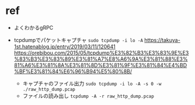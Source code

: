 # ref
- よくわかるgRPC
- tcpdumpでパケットキャプチャ
    `sudo tcpdump -i lo -A`
    https://takuya-1st.hatenablog.jp/entry/2019/03/11/120641
    https://orebibou.com/2015/05/tcpdump%E3%82%B3%E3%83%9E%E3%83%B3%E3%83%89%E3%81%A7%E8%A6%9A%E3%81%88%E3%81%A6%E3%81%8A%E3%81%8D%E3%81%9F%E3%81%84%E4%BD%BF%E3%81%84%E6%96%B94%E5%80%8B/

    - キャプチャのファイル出力
        `sudo tcpdump -i lo -A -s 0 -w ./raw_http_dump.pcap`
    - ファイルの読み出し
        `tcpdump -A -r raw_http_dump.pcap`